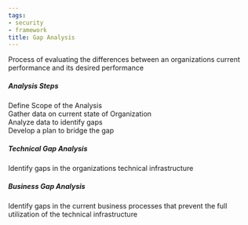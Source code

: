 ```yaml
---
tags:
- security
- framework
title: Gap Analysis
---
```


Process of evaluating the differences between an organizations current performance and its desired performance

##### Analysis Steps
Define Scope of the Analysis  
Gather data on current state of Organization  
Analyze data to identify gaps  
Develop a plan to bridge the gap

##### Technical Gap Analysis
Identify gaps in the organizations technical infrastructure  

##### Business Gap Analysis
Identify gaps in the current business processes that prevent the full utilization of the technical infrastructure
